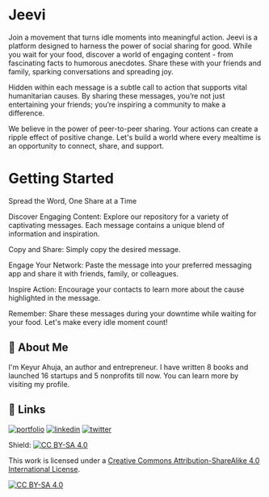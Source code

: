 # Jeevi

Join a movement that turns idle moments into meaningful action. Jeevi is a platform designed to harness the power of social sharing for good. While you wait for your food, discover a world of engaging content - from fascinating facts to humorous anecdotes. Share these with your friends and family, sparking conversations and spreading joy.

Hidden within each message is a subtle call to action that supports vital humanitarian causes. By sharing these messages, you’re not just entertaining your friends; you’re inspiring a community to make a difference.

We believe in the power of peer-to-peer sharing. Your actions can create a ripple effect of positive change. Let's build a world where every mealtime is an opportunity to connect, share, and support.

# Getting Started

Spread the Word, One Share at a Time

Discover Engaging Content: Explore our repository for a variety of captivating messages. Each message contains a unique blend of information and inspiration.

Copy and Share: Simply copy the desired message.

Engage Your Network: Paste the message into your preferred messaging app and share it with friends, family, or colleagues.

Inspire Action: Encourage your contacts to learn more about the cause highlighted in the message.

Remember: Share these messages during your downtime while waiting for your food. Let's make every idle moment count!

## 🚀 About Me
I'm Keyur Ahuja, an author and entrepreneur. I have written 8 books and launched 16 startups and 5 nonprofits till now. You can learn more by visiting my profile.

## 🔗 Links
[![portfolio](https://img.shields.io/badge/my_portfolio-000?style=for-the-badge&logo=ko-fi&logoColor=white)](https://keyurahuja.com/)
[![linkedin](https://img.shields.io/badge/linkedin-0A66C2?style=for-the-badge&logo=linkedin&logoColor=white)](https://www.linkedin.com/in/keyur-ahuja/)
[![twitter](https://img.shields.io/badge/twitter-1DA1F2?style=for-the-badge&logo=twitter&logoColor=white)](https://twitter.com/KeyurAhuja)

Shield: [![CC BY-SA 4.0][cc-by-sa-shield]][cc-by-sa]

This work is licensed under a
[Creative Commons Attribution-ShareAlike 4.0 International License][cc-by-sa].

[![CC BY-SA 4.0][cc-by-sa-image]][cc-by-sa]

[cc-by-sa]: http://creativecommons.org/licenses/by-sa/4.0/
[cc-by-sa-image]: https://licensebuttons.net/l/by-sa/4.0/88x31.png
[cc-by-sa-shield]: https://img.shields.io/badge/License-CC%20BY--SA%204.0-lightgrey.svg
